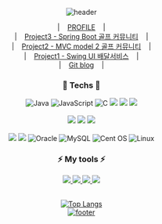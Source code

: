 
<!--
**amazingkj/amazingkj** is a ✨ _special_ ✨ repository because its `README.md` (this file) appears on your GitHub profile.
Here are some ideas to get you started:

- 🔭 I’m currently working on ...
- 🌱 I’m currently learning ...
- 👯 I’m looking to collaborate on ...
- 🤔 I’m looking for help with ...
- 💬 Ask me about ...
- 📫 How to reach me: ...
- 😄 Pronouns: ...
- ⚡ Fun fact: ...
-->
<div align="center">

![header](https://capsule-render.vercel.app/api?type=waving&color=75bde0&height=200&section=header&text=&fontSize=45)


|&nbsp;&nbsp;&nbsp;&nbsp;[PROFILE](#)&nbsp;&nbsp;&nbsp;&nbsp;|<br/>
|&nbsp;&nbsp;&nbsp;&nbsp;[Project3 - Spring Boot 골프 커뮤니티](https://github.com/amazingkj/golforyou)&nbsp;&nbsp;&nbsp;&nbsp;|<br/>
|&nbsp;&nbsp;&nbsp;&nbsp;[Project2 - MVC model 2 골프 커뮤니티](https://github.com/amazingkj/project_workspace)&nbsp;&nbsp;&nbsp;&nbsp;|<br/>
|&nbsp;&nbsp;&nbsp;&nbsp;[Project1 - Swing UI 배달서비스](https://github.com/amazingkj/DeliveryService_Kong_Swing)&nbsp;&nbsp;&nbsp;&nbsp;|<br/>
|&nbsp;&nbsp;&nbsp;&nbsp;[Git blog](amazingkj.github.io)&nbsp;&nbsp;&nbsp;&nbsp;|<br/>
 ### 🌱 Techs 🌱
![Java](https://img.shields.io/badge/java-%23ED8B00.svg?style=for-the-badge&logo=java&logoColor=white)
![JavaScript](https://img.shields.io/badge/javascript-%23323330.svg?style=for-the-badge&logo=javascript&logoColor=%23F7DF1E)
![C](https://img.shields.io/badge/c-%2300599C.svg?style=for-the-badge&logo=c&logoColor=white)
<img src="https://img.shields.io/badge/HTML5-E34F26?style=for-the-badge&logo=HTML5&logoColor=white"/>
<img src="https://img.shields.io/badge/CSS-1572B6?style=for-the-badge&logo=CSS3&logoColor=white"/>
<img src="https://img.shields.io/badge/jQuery-F43059?style=for-the-badge&logo=jQuery&logoColor=white"/> <br/><br/>
<img src="https://img.shields.io/badge/Spring-6DB33F?style=for-the-badge&logo=Spring&logoColor=white"/> 
<img src="https://img.shields.io/badge/springboot-6DB33F?style=for-the-badge&logo=springboot&logoColor=white" />
<img src="https://img.shields.io/badge/Spring Security-6DB33F?style=for-the-badge&logo=Spring&logoColor=white"><br/><br/>
<img src="https://img.shields.io/badge/JPA-181717?style=for-the-badge&logo=JPA&logoColor=white"/>
<img src="https://img.shields.io/badge/Mybatis-181717?style=for-the-badge&logo=Fluentd&logoColor=white"/>
![Oracle](https://img.shields.io/badge/Oracle-F80000?style=for-the-badge&logo=oracle&logoColor=white)
![MySQL](https://img.shields.io/badge/mysql-%2300f.svg?style=for-the-badge&logo=mysql&logoColor=white)
![Cent OS](https://img.shields.io/badge/cent%20os-002260?style=for-the-badge&logo=centos&logoColor=F0F0F0)
![Linux](https://img.shields.io/badge/Linux-FCC624?style=for-the-badge&logo=linux&logoColor=black)

### ⚡ My tools ⚡  
<a href="mailto: jiin724@gmail.com"><img src="https://img.shields.io/badge/Gmail-EA4335?style=for-the-badge&logo=Gmail&logoColor=white"/>
<a href="https://github.com/amazingkj"><img src="https://img.shields.io/badge/GitHub-181717?style=for-the-badge&logo=GitHub&logoColor=white"/>
<a href="#none"><img src="https://img.shields.io/badge/Notion-333?style=for-the-badge&logo=Notion&logoColor=white"/>
<img src="https://img.shields.io/badge/Eclipse IDE-2C2255?style=for-the-badge&logo=Eclipse IDE&logoColor=white"/><br/>
<br/>

                   
![Top Langs](https://github-readme-stats.vercel.app/api/top-langs/?username=amazingkj&layout=compact)<br/>
![footer](https://capsule-render.vercel.app/api?color=75bde0&height=150&type=waving&section=footer)
 </div>

